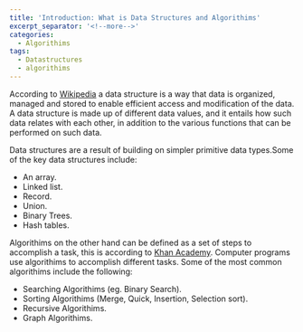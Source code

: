 ```yaml
---
title: 'Introduction: What is Data Structures and Algorithims'
excerpt_separator: '<!--more-->'
categories:
  - Algorithims
tags:
  - Datastructures
  - algorithims
---
```


According to [Wikipedia](https://en.wikipedia.org/wiki/Data_structure) a data structure is a way that data is organized, managed and stored to enable efficient access and modification of the data. A data structure is made up of different data values, and it entails how such data relates with each other, in addition to the various functions that can be performed on such data.

Data structures are a result of building on simpler primitive data types.Some of the key data structures include:

- An array.
- Linked list.
- Record.
- Union.
- Binary Trees.
- Hash tables.

Algorithims on the other hand can be defined as a set of steps to accomplish a task, this is according to [Khan Academy](https://www.khanacademy.org/computing/computer-science/algorithms/intro-to-algorithms/v/what-are-algorithms). Computer programs use algorithims to accomplish different tasks.
Some of the most common algorithims include the following:

- Searching Algorithims (eg. Binary Search).
- Sorting Algorithims (Merge, Quick, Insertion, Selection sort).
- Recursive Algorithims.
- Graph Algorithims.
